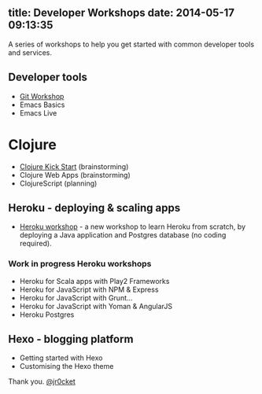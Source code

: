 title: Developer Workshops
date: 2014-05-17 09:13:35
---

A series of workshops to help you get started with common developer tools and services.

## Developer tools 

* [Git Workshop](../git-workshop)
* Emacs Basics
* Emacs Live

# Clojure 
* [Clojure Kick Start](../clojure-kickstart-workshop) (brainstorming) 
* Clojure Web Apps (brainstorming) 
* ClojureScript (planning)

## Heroku - deploying & scaling apps

* [Heroku workshop](http://agileforce.co.uk/heroku-workshop/) - a new workshop to learn Heroku from scratch, by deploying a Java application and Postgres database (no coding required).

### Work in progress Heroku workshops 
* Heroku for Scala apps with Play2 Frameworks
* Heroku for JavaScript with NPM & Express
* Heroku for JavaScript with Grunt...
* Heroku for JavaScript with Yoman & AngularJS
* Heroku Postgres

## Hexo - blogging platform 
* Getting started with Hexo 
* Customising the Hexo theme

Thank you.
[@jr0cket](https://twitter.com/jr0cket)
